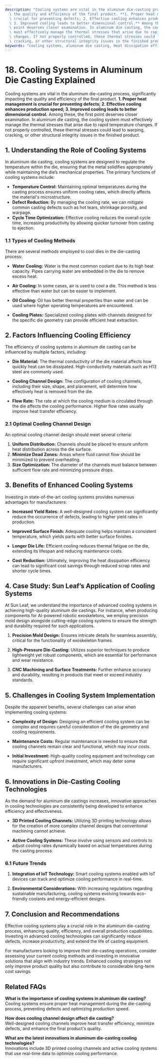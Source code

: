 ```yaml
---
description: "Cooling systems are vital in the aluminum die-casting process, significantly impacting\
  \ the quality and efficiency of the final product. **1. Proper heat management is\
  \ crucial for preventing defects; 2. Effective cooling enhances production speed;\
  \ 3. Improved cooling leads to better dimensional control.** Among these, the first\
  \ point deserves closer examination. In aluminum die casting, the cooling system\
  \ must effectively manage the thermal stresses that arise due to rapid temperature\
  \ changes. If not properly controlled, these thermal stresses could lead to warping,\
  \ cracking, or other structural integrity issues in the finished product."
keywords: "cooling systems, aluminum die casting, Heat dissipation efficiency, Die casting process"
---
```

# 18. Cooling Systems in Aluminum Die Casting Explained  

Cooling systems are vital in the aluminum die-casting process, significantly impacting the quality and efficiency of the final product. **1. Proper heat management is crucial for preventing defects; 2. Effective cooling enhances production speed; 3. Improved cooling leads to better dimensional control.** Among these, the first point deserves closer examination. In aluminum die casting, the cooling system must effectively manage the thermal stresses that arise due to rapid temperature changes. If not properly controlled, these thermal stresses could lead to warping, cracking, or other structural integrity issues in the finished product.

## **1. Understanding the Role of Cooling Systems**

In aluminum die casting, cooling systems are designed to regulate the temperature within the die, ensuring that the metal solidifies appropriately while maintaining the die’s mechanical properties. The primary functions of cooling systems include:

- **Temperature Control:** Maintaining optimal temperatures during the casting process ensures uniform cooling rates, which directly affects the material's microstructure.
- **Defect Reduction:** By managing the cooling rate, we can mitigate common casting defects such as hot tears, shrinkage porosity, and warpage.
- **Cycle Time Optimization:** Effective cooling reduces the overall cycle time, increasing productivity by allowing quicker turnover from casting to ejection.

### **1.1 Types of Cooling Methods**

There are several methods employed to cool dies in the die-casting process:

- **Water Cooling:** Water is the most common coolant due to its high heat capacity. Pipes carrying water are embedded in the die to remove excess heat.
  
- **Air Cooling:** In some cases, air is used to cool a die. This method is less effective than water but can be easier to implement.
  
- **Oil Cooling:** Oil has better thermal properties than water and can be used where higher operating temperatures are encountered.
  
- **Cooling Plates:** Specialized cooling plates with channels designed for the specific die geometry can provide efficient heat extraction.

## **2. Factors Influencing Cooling Efficiency**

The efficiency of cooling systems in aluminum die casting can be influenced by multiple factors, including:

- **Die Material:** The thermal conductivity of the die material affects how quickly heat can be dissipated. High-conductivity materials such as H13 steel are commonly used.
  
- **Cooling Channel Design:** The configuration of cooling channels, including their size, shape, and placement, will determine how effectively heat is removed from the die.
  
- **Flow Rate:** The rate at which the cooling medium is circulated through the die affects the cooling performance. Higher flow rates usually improve heat transfer efficiency.

### **2.1 Optimal Cooling Channel Design**

An optimal cooling channel design should meet several criteria:

1. **Uniform Distribution:** Channels should be placed to ensure uniform heat distribution across the die surface.
2. **Minimize Dead Zones:** Areas where fluid cannot flow should be minimized to prevent overheating.
3. **Size Optimization:** The diameter of the channels must balance between sufficient flow rate and minimizing pressure drops.

## **3. Benefits of Enhanced Cooling Systems**

Investing in state-of-the-art cooling systems provides numerous advantages for manufacturers:

- **Increased Yield Rates:** A well-designed cooling system can significantly reduce the occurrence of defects, leading to higher yield rates in production.

- **Improved Surface Finish:** Adequate cooling helps maintain a consistent temperature, which yields parts with better surface finishes.

- **Longer Die Life:** Efficient cooling reduces thermal fatigue on the die, extending its lifespan and reducing maintenance costs.

- **Cost Reduction:** Ultimately, improving the heat dissipation efficiency can lead to significant cost savings through reduced scrap rates and shorter cycle times.

## **4. Case Study: Sun Leaf’s Application of Cooling Systems**

At Sun Leaf, we understand the importance of advanced cooling systems in achieving high-quality aluminum die castings. For instance, when producing components for AI-powered robotic exoskeletons, we employ precision mold design alongside cutting-edge cooling systems to ensure the strength and durability required for such applications. 

1. **Precision Mold Design:** Ensures intricate details for seamless assembly, critical for the functionality of exoskeleton frames.

2. **High-Pressure Die-Casting:** Utilizes superior techniques to produce lightweight yet robust components, which are essential for performance and wear resistance.

3. **CNC Machining and Surface Treatments:** Further enhance accuracy and durability, resulting in products that meet or exceed industry standards.

## **5. Challenges in Cooling System Implementation**

Despite the apparent benefits, several challenges can arise when implementing cooling systems:

- **Complexity of Design:** Designing an efficient cooling system can be complex and requires careful consideration of the die geometry and cooling requirements.
  
- **Maintenance Costs:** Regular maintenance is needed to ensure that cooling channels remain clear and functional, which may incur costs.
  
- **Initial Investment:** High-quality cooling equipment and technology can require significant upfront investment, which may deter some manufacturers.

## **6. Innovations in Die-Casting Cooling Technologies**

As the demand for aluminum die castings increases, innovative approaches in cooling technologies are consistently being developed to enhance efficiency and effectiveness.

- **3D Printed Cooling Channels:** Utilizing 3D printing technology allows for the creation of more complex channel designs that conventional machining cannot achieve.

- **Active Cooling Systems:** These involve using sensors and controls to adjust cooling rates dynamically based on actual temperatures during the casting process.

### **6.1 Future Trends**

1. **Integration of IoT Technology:** Smart cooling systems enabled with IoT devices can track and optimize cooling performance in real-time.
   
2. **Environmental Considerations:** With increasing regulations regarding sustainable manufacturing, cooling systems evolving towards eco-friendly coolants and energy-efficient designs.

## **7. Conclusion and Recommendations**

Effective cooling systems play a crucial role in the aluminum die-casting process, enhancing quality, efficiency, and overall production capabilities. Investing in advanced cooling technologies can significantly reduce defects, increase productivity, and extend the life of casting equipment. 

For manufacturers looking to improve their die-casting operations, consider assessing your current cooling methods and investing in innovative solutions that align with industry trends. Enhanced cooling strategies not only improve product quality but also contribute to considerable long-term cost savings.

## **Related FAQs**

**What is the importance of cooling systems in aluminum die casting?**  
Cooling systems ensure proper heat management during the die-casting process, preventing defects and optimizing production speed.

**How does cooling channel design affect die casting?**  
Well-designed cooling channels improve heat transfer efficiency, minimize defects, and enhance the final product's quality.

**What are the latest innovations in aluminum die-casting cooling technologies?**  
Innovations include 3D printed cooling channels and active cooling systems that use real-time data to optimize cooling performance.
